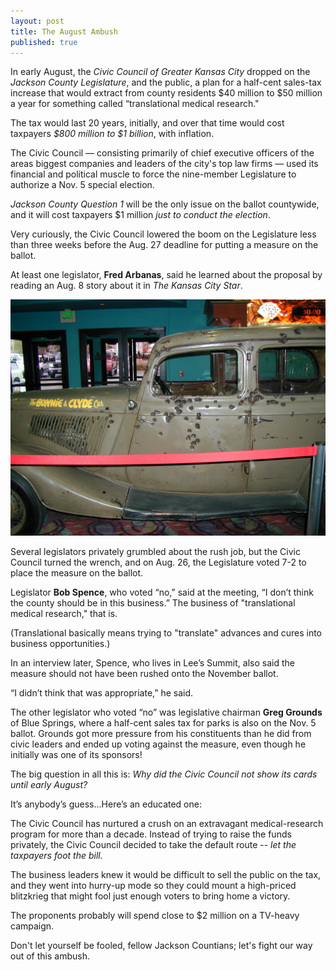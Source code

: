 ```yaml
---
layout: post
title: The August Ambush
published: true
---
```


In early August, the <em>Civic Council of Greater Kansas City</em> dropped on the <em>Jackson County Legislature</em>, and the public, a plan for a half-cent sales-tax increase that would extract from county residents $40 million to $50 million a year for something called “translational medical research."

The tax would last 20 years, initially, and over that time would cost taxpayers _$800 million to $1 billion_, with inflation. 

The Civic Council — consisting primarily of chief executive officers of the areas biggest companies and leaders of the city's top law firms — used its financial and political muscle to force the nine-member Legislature to authorize a Nov. 5 special election. 

<em>Jackson County Question 1</em> will be the only issue on the ballot countywide, and it will cost taxpayers $1 million _just to conduct the election_.

Very curiously, the Civic Council lowered the boom on the Legislature less than three weeks before the Aug. 27 deadline for putting a measure on the ballot.
 
At least one legislator, <strong>Fred Arbanas</strong>, said he learned about the proposal by reading an Aug. 8 story about it in <em>The Kansas City Star</em>.

<img src="/img/ambushphoto.jpg" class="img-responsive" alt="Bonny and Clyde">

Several legislators privately grumbled about the rush job, but the Civic Council turned the wrench, and on Aug. 26, the Legislature voted 7-2 to place the measure on the ballot.

Legislator **Bob Spence**, who voted “no,” said at the meeting, “I don’t think the county should be in this business.” The business of "translational medical research," that is.

(Translational basically means trying to "translate" advances and cures into business opportunities.)

In an interview later, Spence, who lives in Lee’s Summit, also said the measure should not have been rushed onto the November ballot.

“I didn’t think that was appropriate,” he said.

The other legislator who voted “no” was legislative chairman **Greg Grounds** of Blue Springs, where a half-cent sales tax for parks is also on the Nov. 5 ballot. Grounds got more pressure from his constituents than he did from civic leaders and ended up voting against the measure, even though he initially was one of its sponsors!   

The big question in all this is: _Why did the Civic Council not show its cards until early August?_ 

It’s anybody’s guess…Here’s an educated one:

The Civic Council has nurtured a crush on an extravagant medical-research program for more than a decade. Instead of trying to raise the funds privately, the Civic Council decided to take the default route -- _let the taxpayers foot the bill._

The business leaders knew it would be difficult to sell the public on the tax, and they went into hurry-up mode so they could mount a high-priced blitzkrieg that might fool just enough voters to bring home a victory.

The proponents probably will spend close to $2 million on a TV-heavy campaign.

Don't let yourself be fooled, fellow Jackson Countians; let's fight our way out of this ambush. 
